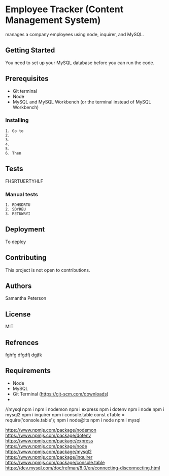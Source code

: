 # Employee Tracker (Content Management System)
manages a company employees using node, inquirer, and MySQL.

## Getting Started
You need to set up your MySQL database before you can run the code. 

## Prerequisites
  * Git terminal
  * Node
  * MySQL and MySQL Workbench (or the terminal instead of MySQL Workbench)

### Installing
    1. Go to 
    2. 
    3. 
    4. 
    5. 
    6. Then


## Tests

FHSRTUERTYHLF

### Manual tests
    1. RDHSDRTU
    2. SDYREU
    3. RETUWRYI

## Deployment
To deploy 


## Contributing
This project is not open to contributions.


## Authors
Samantha Peterson

## License
MIT

## Refrences
fghfg
dfgdfj
dgjfk

## Requirements
* Node
* MySQL
* Git Terminal (https://git-scm.com/downloads)
* 

//mysql
npm i 
npm i nodemon
npm i express
npm i dotenv
npm i node
npm i mysql2
npm i inquirer
npm i console.table
const cTable = require('console.table');
npm i node@lts
npm i node
npm i mysql

https://www.npmjs.com/package/nodemon
https://www.npmjs.com/package/dotenv
https://www.npmjs.com/package/express
https://www.npmjs.com/package/node
https://www.npmjs.com/package/mysql2
https://www.npmjs.com/package/inquirer
https://www.npmjs.com/package/console.table
https://dev.mysql.com/doc/refman/8.0/en/connecting-disconnecting.html

